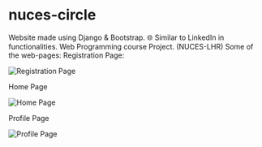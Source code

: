 # nuces-circle
Website made using Django &amp; Bootstrap. 🌐
Similar to LinkedIn in functionalities.
Web Programming course Project. (NUCES-LHR)
Some of the web-pages:
Registration Page:

![Registration Page](/randomProjectImages/Reg.png)

Home Page

![Home Page](/randomProjectImages/home.png)

Profile Page

![Profile Page](/randomProjectImages/profile.png)
